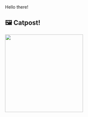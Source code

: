 Hello there!



## 🖼️ Catpost!

<sub>
    <img src="https://cdn2.thecatapi.com/images/806.gif" height="256">
</sub>

